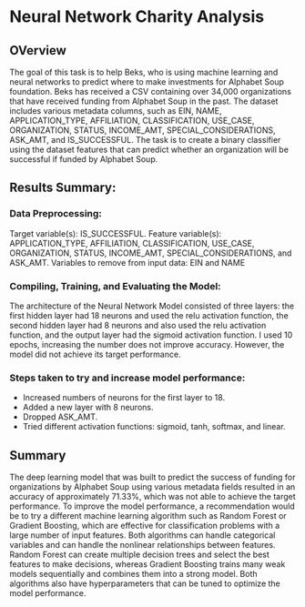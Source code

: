 # Neural Network Charity Analysis
## OVerview
The goal of this task is to help Beks, who is using machine learning and neural networks to predict where to make investments for Alphabet Soup foundation. Beks has received a CSV containing over 34,000 organizations that have received funding from Alphabet Soup in the past. The dataset includes various metadata columns, such as EIN, NAME, APPLICATION_TYPE, AFFILIATION, CLASSIFICATION, USE_CASE, ORGANIZATION, STATUS, INCOME_AMT, SPECIAL_CONSIDERATIONS, ASK_AMT, and IS_SUCCESSFUL. The task is to create a binary classifier using the dataset features that can predict whether an organization will be successful if funded by Alphabet Soup.

## Results Summary:
### Data Preprocessing:
Target variable(s): IS_SUCCESSFUL.
Feature variable(s): APPLICATION_TYPE, AFFILIATION, CLASSIFICATION, USE_CASE, ORGANIZATION, STATUS, INCOME_AMT, SPECIAL_CONSIDERATIONS, and ASK_AMT.
Variables to remove from input data: EIN and NAME
### Compiling, Training, and Evaluating the Model:
The architecture of the Neural Network Model consisted of three layers: the first hidden layer had 18 neurons and used the relu activation function, the second hidden layer had 8 neurons and also used the relu activation function, and the output layer had the sigmoid activation function. I used 10 epochs, increasing the number does not improve accuracy. However, the model did not achieve its target performance.
### Steps taken to try and increase model performance:
* Increased numbers of neurons for the first layer to 18.
* Added a new layer with 8 neurons.
* Dropped ASK_AMT.
* Tried different activation functions: sigmoid, tanh, softmax, and linear.

## Summary
The deep learning model that was built to predict the success of funding for organizations by Alphabet Soup using various metadata fields resulted in an accuracy of approximately 71.33%, which was not able to achieve the target performance.
To improve the model performance, a recommendation would be to try a different machine learning algorithm such as Random Forest or Gradient Boosting, which are effective for classification problems with a large number of input features. Both algorithms can handle categorical variables and can handle the nonlinear relationships between features.
Random Forest can create multiple decision trees and select the best features to make decisions, whereas Gradient Boosting trains many weak models sequentially and combines them into a strong model. Both algorithms also have hyperparameters that can be tuned to optimize the model performance.
